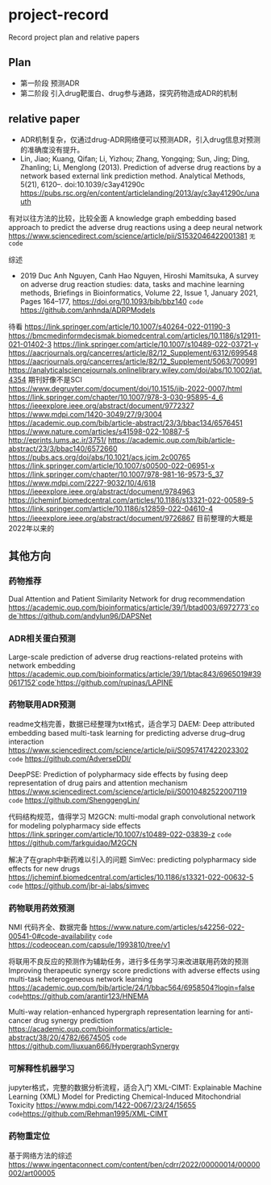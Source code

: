 # project-record
Record project plan and relative papers

## Plan
- 第一阶段
  预测ADR
- 第二阶段
  引入drug靶蛋白、drug参与通路，探究药物造成ADR的机制

## relative paper
- ADR机制复杂，仅通过drug-ADR网络便可以预测ADR，引入drug信息对预测的准确度没有提升。
- Lin, Jiao; Kuang, Qifan; Li, Yizhou; Zhang, Yongqing; Sun, Jing; Ding, Zhanling; Li, Menglong (2013). Prediction of adverse drug reactions by a network based external link prediction method. Analytical Methods, 5(21), 6120–. doi:10.1039/c3ay41290c https://pubs.rsc.org/en/content/articlelanding/2013/ay/c3ay41290c/unauth

有对以往方法的比较，比较全面 A knowledge graph embedding based approach to predict the adverse drug reactions using a deep neural network https://www.sciencedirect.com/science/article/pii/S1532046422001381 `无code`

综述 
- 2019
Duc Anh Nguyen, Canh Hao Nguyen, Hiroshi Mamitsuka, A survey on adverse drug reaction studies: data, tasks and machine learning methods, Briefings in Bioinformatics, Volume 22, Issue 1, January 2021, Pages 164–177, https://doi.org/10.1093/bib/bbz140 `code` https://github.com/anhnda/ADRPModels



待看
https://link.springer.com/article/10.1007/s40264-022-01190-3
https://bmcmedinformdecismak.biomedcentral.com/articles/10.1186/s12911-021-01402-3
https://link.springer.com/article/10.1007/s10489-022-03721-y
https://aacrjournals.org/cancerres/article/82/12_Supplement/6312/699548
https://aacrjournals.org/cancerres/article/82/12_Supplement/5063/700991
https://analyticalsciencejournals.onlinelibrary.wiley.com/doi/abs/10.1002/jat.4354
期刊好像不是SCI https://www.degruyter.com/document/doi/10.1515/jib-2022-0007/html
https://link.springer.com/chapter/10.1007/978-3-030-95895-4_6
https://ieeexplore.ieee.org/abstract/document/9772327
https://www.mdpi.com/1420-3049/27/9/3004
https://academic.oup.com/bib/article-abstract/23/3/bbac134/6576451
https://www.nature.com/articles/s41598-022-10887-5
http://eprints.lums.ac.ir/3751/
https://academic.oup.com/bib/article-abstract/23/3/bbac140/6572660
https://pubs.acs.org/doi/abs/10.1021/acs.jcim.2c00765
https://link.springer.com/article/10.1007/s00500-022-06951-x
https://link.springer.com/chapter/10.1007/978-981-16-9573-5_37
https://www.mdpi.com/2227-9032/10/4/618
https://ieeexplore.ieee.org/abstract/document/9784963
https://jcheminf.biomedcentral.com/articles/10.1186/s13321-022-00589-5
https://link.springer.com/article/10.1186/s12859-022-04610-4
https://ieeexplore.ieee.org/abstract/document/9726867
目前整理的大概是2022年以来的





## 其他方向
### 药物推荐
Dual Attention and Patient Similarity Network for drug recommendation https://academic.oup.com/bioinformatics/article/39/1/btad003/6972773`code`https://github.com/andylun96/DAPSNet
### ADR相关蛋白预测
Large-scale prediction of adverse drug reactions-related proteins with network embedding https://academic.oup.com/bioinformatics/article/39/1/btac843/6965019#390617152`code`https://github.com/rupinas/LAPINE
### 药物联用ADR预测
readme文档完善，数据已经整理为txt格式，适合学习 DAEM: Deep attributed embedding based multi-task learning for predicting adverse drug–drug interaction https://www.sciencedirect.com/science/article/pii/S0957417422023302 `code` https://github.com/AdverseDDI/

DeepPSE: Prediction of polypharmacy side effects by fusing deep representation of drug pairs and attention mechanism https://www.sciencedirect.com/science/article/pii/S0010482522007119  `code` https://github.com/ShenggengLin/

代码结构规范，值得学习 M2GCN: multi-modal graph convolutional network for modeling polypharmacy side effects https://link.springer.com/article/10.1007/s10489-022-03839-z  `code` https://github.com/farkguidao/M2GCN

解决了在graph中新药难以引入的问题  SimVec: predicting polypharmacy side effects for new drugs https://jcheminf.biomedcentral.com/articles/10.1186/s13321-022-00632-5 `code`  https://github.com/jbr-ai-labs/simvec
### 药物联用药效预测
NMI 代码齐全、数据完备 https://www.nature.com/articles/s42256-022-00541-0#code-availability `code` https://codeocean.com/capsule/1993810/tree/v1

将联用不良反应的预测作为辅助任务，进行多任务学习来改进联用药效的预测 Improving therapeutic synergy score predictions with adverse effects using multi-task heterogeneous network learning https://academic.oup.com/bib/article/24/1/bbac564/6958504?login=false `code`https://github.com/arantir123/HNEMA

Multi-way relation-enhanced hypergraph representation learning for anti-cancer drug synergy prediction https://academic.oup.com/bioinformatics/article-abstract/38/20/4782/6674505 `code` https://github.com/liuxuan666/HypergraphSynergy
### 可解释性机器学习
jupyter格式，完整的数据分析流程，适合入门 XML-CIMT: Explainable Machine Learning (XML) Model for Predicting Chemical-Induced Mitochondrial Toxicity https://www.mdpi.com/1422-0067/23/24/15655 `code`https://github.com/Rehman1995/XML-CIMT
### 药物重定位
基于网络方法的综述 https://www.ingentaconnect.com/content/ben/cdrr/2022/00000014/00000002/art00005